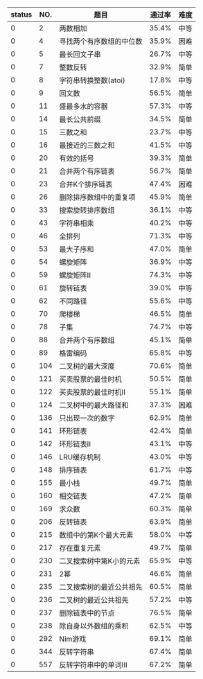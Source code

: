 | status | NO. | 题目 | 通过率 | 难度 |
| --- | --- | -- | --- | --- |
| 0 | 2 | 两数相加 | 35.4% | 中等 |
| 0 | 4 | 寻找两个有序数组的中位数 | 35.9% | 困难 |
| 0 | 5 | 最长回文子串 | 26.7% | 中等 |
| 0 | 7 | 整数反转 | 32.9% | 简单 |
| 0 | 8 | 字符串转换整数(atoi) | 17.8% | 中等 |
| 0 | 9 | 回文数 | 56.5% | 简单 |
| 0 | 11 | 盛最多水的容器 | 57.3% | 中等 |
| 0 | 14 | 最长公共前缀 | 34.5% | 简单 |
| 0 | 15 | 三数之和 | 23.7% | 中等 |
| 0 | 16 | 最接近的三数之和 | 41.5% | 中等 |
| 0 | 20 | 有效的括号 | 39.3% | 简单 |
| 0 | 21 | 合并两个有序链表 | 56.7% | 简单 |
| 0 | 23 | 合并K个排序链表 | 47.4% | 困难 |
| 0 | 26 | 删除排序数组中的重复项 | 45.9% | 简单 |
| 0 | 33 | 搜索旋转排序数组 | 36.1% | 中等 |
| 0 | 43 | 字符串相乘 | 40.2% | 中等 |
| 0 | 46 | 全排列 | 71.3% | 中等 |
| 0 | 53 | 最大子序和 | 47.0% | 简单 |
| 0 | 54 | 螺旋矩阵 | 36.9% | 中等 |
| 0 | 59 | 螺旋矩阵II | 74.3% | 中等 |
| 0 | 61 | 旋转链表 | 39.0% | 中等 |
| 0 | 62 | 不同路径 | 55.6% | 中等 |
| 0 | 70 | 爬楼梯 | 46.5% | 简单 |
| 0 | 78 | 子集 | 74.7% | 中等 |
| 0 | 88 | 合并两个有序数组 | 45.1% | 简单 |
| 0 | 89 | 格雷编码 | 65.8% | 中等 |
| 0 | 104 | 二叉树的最大深度 | 70.6% | 简单 |
| 0 | 121 | 买卖股票的最佳时机 | 50.5% | 简单 |
| 0 | 122 | 买卖股票的最佳时机II | 55.1% | 简单 |
| 0 | 124 | 二叉树中的最大路径和 | 37.3% | 困难 |
| 0 | 136 | 只出现一次的数字 | 62.9% | 简单 |
| 0 | 141 | 环形链表 | 42.4% | 简单 |
| 0 | 142 | 环形链表II | 43.1% | 中等 |
| 0 | 146 | LRU缓存机制 | 43.0% | 中等 |
| 0 | 148 | 排序链表 | 61.7% | 中等 |
| 0 | 155 | 最小栈 | 49.7% | 简单 |
| 0 | 160 | 相交链表 | 47.2% | 简单 |
| 0 | 169 | 求众数 | 60.3% | 简单 |
| 0 | 206 | 反转链表 | 63.9% | 简单 |
| 0 | 215 | 数组中的第K个最大元素 | 58.0% | 中等 |
| 0 | 217 | 存在重复元素 | 49.7% | 简单 |
| 0 | 230 | 二叉搜索树中第K小的元素 | 65.9% | 中等 |
| 0 | 231 | 2幂 | 46.6% | 简单 |
| 0 | 235 | 二叉搜索树的最近公共祖先 | 60.5% | 简单 |
| 0 | 236 | 二叉树的最近公共祖先 | 57.2% | 中等 |
| 0 | 237 | 删除链表中的节点 | 76.5% | 简单 |
| 0 | 238 | 除自身以外数组的乘积 | 62.5% | 中等 |
| 0 | 292 | Nim游戏 | 69.1% | 简单 |
| 0 | 344 | 反转字符串 | 67.4% | 简单 |
| 0 | 557 | 反转字符串中的单词III | 67.2% | 简单 |
